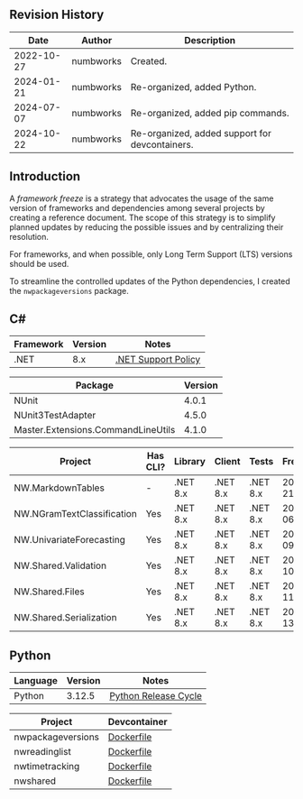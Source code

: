 ## Revision History

| Date | Author | Description |
|---|---|---|
| 2022-10-27 | numbworks | Created. |
| 2024-01-21 | numbworks | Re-organized, added Python. |
| 2024-07-07 | numbworks | Re-organized, added pip commands. |
| 2024-10-22 | numbworks | Re-organized, added support for devcontainers. |

## Introduction

A *framework freeze* is a strategy that advocates the usage of the same version of frameworks and dependencies among several projects by creating a reference document. The scope of this strategy is to simplify planned updates by reducing the possible issues and by centralizing their resolution.

For frameworks, and when possible, only Long Term Support (LTS) versions should be used.

To streamline the controlled updates of the Python dependencies, I created the `nwpackageversions` package.

## C#

|Framework|Version| Notes |
|---|---|---|
|.NET| 8.x|[.NET Support Policy](https://dotnet.microsoft.com/en-us/platform/support/policy)|

|Package|Version|
|---|---|
|NUnit|4.0.1|
|NUnit3TestAdapter|4.5.0|
|Master.Extensions.CommandLineUtils|4.1.0|

|Project|Has CLI?|Library|Client|Tests|FreezeDate|
|---|---|---|---|---|---|
|NW.MarkdownTables|-|.NET 8.x|.NET 8.x|.NET 8.x|2024-01-21|
|NW.NGramTextClassification|Yes|.NET 8.x|.NET 8.x|.NET 8.x|2024-02-06|
|NW.UnivariateForecasting|Yes|.NET 8.x|.NET 8.x|.NET 8.x|2024-02-09|
|NW.Shared.Validation|Yes|.NET 8.x|.NET 8.x|.NET 8.x|2024-02-10|
|NW.Shared.Files|Yes|.NET 8.x|.NET 8.x|.NET 8.x|2024-02-11|
|NW.Shared.Serialization|Yes|.NET 8.x|.NET 8.x|.NET 8.x|2024-02-13|

## Python

|Language|Version|Notes |
|---|---|---|
|Python|3.12.5|[Python Release Cycle](https://devguide.python.org/versions/)|

|Project|Devcontainer|
|---|---|
|nwpackageversions|[Dockerfile](https://github.com/numbworks/nwpackageversions/blob/master/.devcontainer/Dockerfile)|
|nwreadinglist|[Dockerfile](https://github.com/numbworks/nwreadinglist/blob/master/.devcontainer/Dockerfile)|
|nwtimetracking|[Dockerfile](https://github.com/numbworks/nwtimetracking/blob/master/.devcontainer/Dockerfile)|
|nwshared|[Dockerfile](https://github.com/numbworks/nwshared/blob/master/.devcontainer/Dockerfile)|